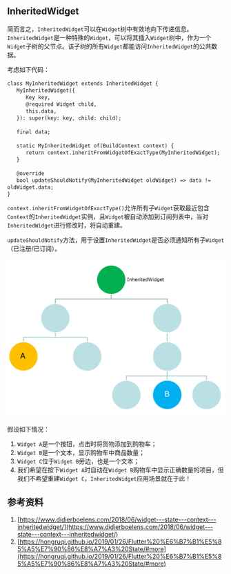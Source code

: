 ## InheritedWidget

简而言之，`InheritedWidget`可以在`Widget`树中有效地向下传递信息。`InheritedWidget`是一种特殊的`Widget`，可以将其插入`Widget`树中，作为一个`Widget`子树的父节点。该子树的所有`Widget`都能访问`InheritedWidget`的公共数据。

考虑如下代码：
```
class MyInheritedWidget extends InheritedWidget {
   MyInheritedWidget({
      Key key,
      @required Widget child,
      this.data,
   }): super(key: key, child: child);
	
   final data;
	
   static MyInheritedWidget of(BuildContext context) {
      return context.inheritFromWidgetOfExactType(MyInheritedWidget);
   }

   @override
   bool updateShouldNotify(MyInheritedWidget oldWidget) => data != oldWidget.data;
}
```

`context.inheritFromWidgetOfExactType()`允许所有子`Widget`获取最近包含`Context`的`InheritedWidget`实例，且`Widget`被自动添加到订阅列表中，当对`InheritedWidget`进行修改时，将自动重建。

`updateShouldNotify`方法，用于设置`InheritedWidget`是否必须通知所有子`Widget`（已注册/已订阅）。


![](./images/3.png)

假设如下情况：

1. `Widget A`是一个按钮，点击时将货物添加到购物车；
2. `Widget B`是一个文本，显示购物车中商品数量；
3. `Widget C`位于`Widget B`旁边，也是一个文本；
4. 我们希望在按下`Widget A`时自动在`Widget B`购物车中显示正确数量的项目，但我们不希望重建`Widget C`，`InheritedWidget`应用场景就在于此！











## 参考资料
1. [https://www.didierboelens.com/2018/06/widget---state---context---inheritedwidget/](https://www.didierboelens.com/2018/06/widget---state---context---inheritedwidget/)
2. [https://hongruqi.github.io/2019/01/26/Flutter%20%E6%B7%B1%E5%85%A5%E7%90%86%E8%A7%A3%20State/#more](https://hongruqi.github.io/2019/01/26/Flutter%20%E6%B7%B1%E5%85%A5%E7%90%86%E8%A7%A3%20State/#more)